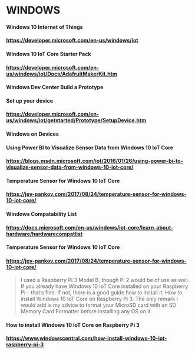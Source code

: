 
# WINDOWS

#### Windows 10 Internet of Things
#### https://developer.microsoft.com/en-us/windows/iot

#### Windows 10 IoT Core Starter Pack
#### https://developer.microsoft.com/en-us/windows/iot/Docs/AdafruitMakerKit.htm

#### Windows Dev Center Build a Prototype
#### Set up your device
#### https://developer.microsoft.com/en-us/windows/iot/getstarted/Prototype/SetupDevice.htm

#### Windows on Devices
#### Using Power BI to Visualize Sensor Data from Windows 10 IoT Core
#### https://blogs.msdn.microsoft.com/iot/2016/01/26/using-power-bi-to-visualize-sensor-data-from-windows-10-iot-core/

#### Temperature Sensor for Windows 10 IoT Core
#### https://jev-pankov.com/2017/08/24/temperature-sensor-for-windows-10-iot-core/

#### Windows Compatability List
#### https://docs.microsoft.com/en-us/windows/iot-core/learn-about-hardware/hardwarecompatlist

#### Temperature Sensor for Windows 10 IoT Core
#### https://jev-pankov.com/2017/08/24/temperature-sensor-for-windows-10-iot-core/
> I used a Raspberry Pi 3 Model B, though Pi 2 would be of use as well. If you already have Windows 10 IoT Core installed on your Raspberry Pi – that’s fine. If not, there is a good guide how to install it: How to install Windows 10 IoT Core on Raspberry Pi 3. The only remark I would add is my advice to format your MicroSD card with an SD Memory Card Formatter before installing any OS on it.

#### How to install Windows 10 IoT Core on Raspberry Pi 3
#### https://www.windowscentral.com/how-install-windows-10-iot-raspberry-pi-3

